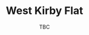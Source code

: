 ---
title: West Kirby Flat
pill:
image: west-kirby-flat.jpg
date: TBC
text: We zig-zag our way down "the flat" in West Kirby before heading up past Hickory's to Mount Road and Surrey Drive.
---